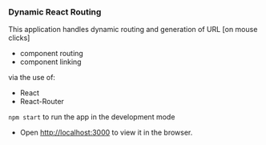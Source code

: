 ### Dynamic React Routing

This application handles dynamic routing and generation of URL [on mouse clicks]

* component routing
* component linking

via the use of:

* React
* React-Router

`npm start` to run the app in the development mode

* Open [http://localhost:3000](http://localhost:3000) to view it in the browser.
